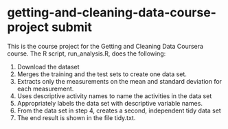 # getting-and-cleaning-data-course-project submit

This is the course project for the Getting and Cleaning Data Coursera course. 
The R script, run_analysis.R, does the following:

1. Download the dataset
1. Merges the training and the test sets to create one data set.
1. Extracts only the measurements on the mean and standard deviation for each measurement.
1. Uses descriptive activity names to name the activities in the data set
1. Appropriately labels the data set with descriptive variable names.
1. From the data set in step 4, creates a second, independent tidy data set
1. The end result is shown in the file tidy.txt.

